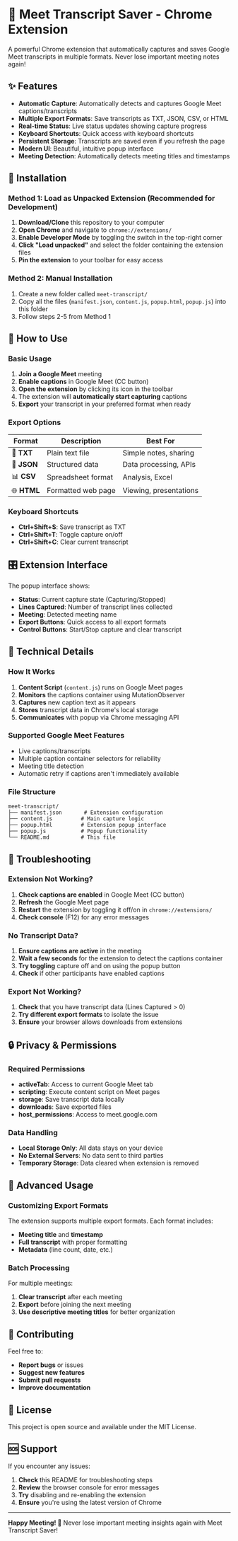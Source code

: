 # 📝 Meet Transcript Saver - Chrome Extension

A powerful Chrome extension that automatically captures and saves Google Meet transcripts in multiple formats. Never lose important meeting notes again!

## ✨ Features

- **Automatic Capture**: Automatically detects and captures Google Meet captions/transcripts
- **Multiple Export Formats**: Save transcripts as TXT, JSON, CSV, or HTML
- **Real-time Status**: Live status updates showing capture progress
- **Keyboard Shortcuts**: Quick access with keyboard shortcuts
- **Persistent Storage**: Transcripts are saved even if you refresh the page
- **Modern UI**: Beautiful, intuitive popup interface
- **Meeting Detection**: Automatically detects meeting titles and timestamps

## 🚀 Installation

### Method 1: Load as Unpacked Extension (Recommended for Development)

1. **Download/Clone** this repository to your computer
2. **Open Chrome** and navigate to `chrome://extensions/`
3. **Enable Developer Mode** by toggling the switch in the top-right corner
4. **Click "Load unpacked"** and select the folder containing the extension files
5. **Pin the extension** to your toolbar for easy access

### Method 2: Manual Installation

1. Create a new folder called `meet-transcript/`
2. Copy all the files (`manifest.json`, `content.js`, `popup.html`, `popup.js`) into this folder
3. Follow steps 2-5 from Method 1

## 📖 How to Use

### Basic Usage

1. **Join a Google Meet** meeting
2. **Enable captions** in Google Meet (CC button)
3. **Open the extension** by clicking its icon in the toolbar
4. The extension will **automatically start capturing** captions
5. **Export** your transcript in your preferred format when ready

### Export Options

| Format | Description | Best For |
|--------|-------------|----------|
| 📄 **TXT** | Plain text file | Simple notes, sharing |
| 🔧 **JSON** | Structured data | Data processing, APIs |
| 📊 **CSV** | Spreadsheet format | Analysis, Excel |
| 🌐 **HTML** | Formatted web page | Viewing, presentations |

### Keyboard Shortcuts

- **Ctrl+Shift+S**: Save transcript as TXT
- **Ctrl+Shift+T**: Toggle capture on/off
- **Ctrl+Shift+C**: Clear current transcript

## 🎛️ Extension Interface

The popup interface shows:

- **Status**: Current capture state (Capturing/Stopped)
- **Lines Captured**: Number of transcript lines collected
- **Meeting**: Detected meeting name
- **Export Buttons**: Quick access to all export formats
- **Control Buttons**: Start/Stop capture and clear transcript

## 🔧 Technical Details

### How It Works

1. **Content Script** (`content.js`) runs on Google Meet pages
2. **Monitors** the captions container using MutationObserver
3. **Captures** new caption text as it appears
4. **Stores** transcript data in Chrome's local storage
5. **Communicates** with popup via Chrome messaging API

### Supported Google Meet Features

- Live captions/transcripts
- Multiple caption container selectors for reliability
- Meeting title detection
- Automatic retry if captions aren't immediately available

### File Structure

```
meet-transcript/
├── manifest.json       # Extension configuration
├── content.js         # Main capture logic
├── popup.html         # Extension popup interface
├── popup.js           # Popup functionality
└── README.md          # This file
```

## 🐛 Troubleshooting

### Extension Not Working?

1. **Check captions are enabled** in Google Meet (CC button)
2. **Refresh** the Google Meet page
3. **Restart** the extension by toggling it off/on in `chrome://extensions/`
4. **Check console** (F12) for any error messages

### No Transcript Data?

1. **Ensure captions are active** in the meeting
2. **Wait a few seconds** for the extension to detect the captions container
3. **Try toggling** capture off and on using the popup button
4. **Check** if other participants have enabled captions

### Export Not Working?

1. **Check** that you have transcript data (Lines Captured > 0)
2. **Try different export formats** to isolate the issue
3. **Ensure** your browser allows downloads from extensions

## 🔒 Privacy & Permissions

### Required Permissions

- **activeTab**: Access to current Google Meet tab
- **scripting**: Execute content script on Meet pages
- **storage**: Save transcript data locally
- **downloads**: Save exported files
- **host_permissions**: Access to meet.google.com

### Data Handling

- **Local Storage Only**: All data stays on your device
- **No External Servers**: No data sent to third parties
- **Temporary Storage**: Data cleared when extension is removed

## 🚀 Advanced Usage

### Customizing Export Formats

The extension supports multiple export formats. Each format includes:

- **Meeting title** and **timestamp**
- **Full transcript** with proper formatting
- **Metadata** (line count, date, etc.)

### Batch Processing

For multiple meetings:

1. **Clear transcript** after each meeting
2. **Export** before joining the next meeting
3. **Use descriptive meeting titles** for better organization

## 🤝 Contributing

Feel free to:

- **Report bugs** or issues
- **Suggest new features**
- **Submit pull requests**
- **Improve documentation**

## 📄 License

This project is open source and available under the MIT License.

## 🆘 Support

If you encounter any issues:

1. **Check** this README for troubleshooting steps
2. **Review** the browser console for error messages
3. **Try** disabling and re-enabling the extension
4. **Ensure** you're using the latest version of Chrome

---

**Happy Meeting! 🎉** Never lose important meeting insights again with Meet Transcript Saver! 